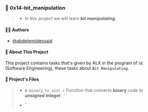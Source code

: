 
### 💬️ 0x14-bit_manipulation

> - In this project we will learn ___bit manipulating___.


#### 👨‍💼️ Authors

- [@abdelemjidessaid](https://www.github.com/abdelemjidessaid)


#### 🚀 About This Project

This project contains tasks that's given by ALX in the program of `SE` (Software Engineering), these tasks about `Bit Manipulating`.
#### 📂️ Project's Files

> - `0-binary_to_uint.c` Function that converts __binary__ code to __unsigned integer__.
>
> - ``

